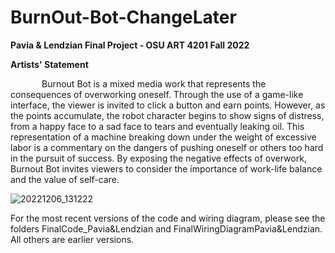 # BurnOut-Bot-ChangeLater
<b>Pavia &amp; Lendzian Final Project - OSU ART 4201 Fall 2022</b>

<b>Artists' Statement</b>
<p style="text-indent: 50px">
Burnout Bot is a mixed media work that represents the consequences of overworking oneself. Through the use of a game-like interface, the viewer is invited to click a button and earn points. However, as the points accumulate, the robot character begins to show signs of distress, from a happy face to a sad face to tears and eventually leaking oil. This representation of a machine breaking down under the weight of excessive labor is a commentary on the dangers of pushing oneself or others too hard in the pursuit of success. By exposing the negative effects of overwork, Burnout Bot invites viewers to consider the importance of work-life balance and the value of self-care.
</p>

![20221206_131222](https://user-images.githubusercontent.com/116467622/206932276-33db9fb8-a7de-447f-80dd-ad5fec7ec872.jpg)

For the most recent versions of the code and wiring diagram, please see the folders FinalCode_Pavia&Lendzian and FinalWiringDiagramPavia&Lendzian. All others are earlier versions.
